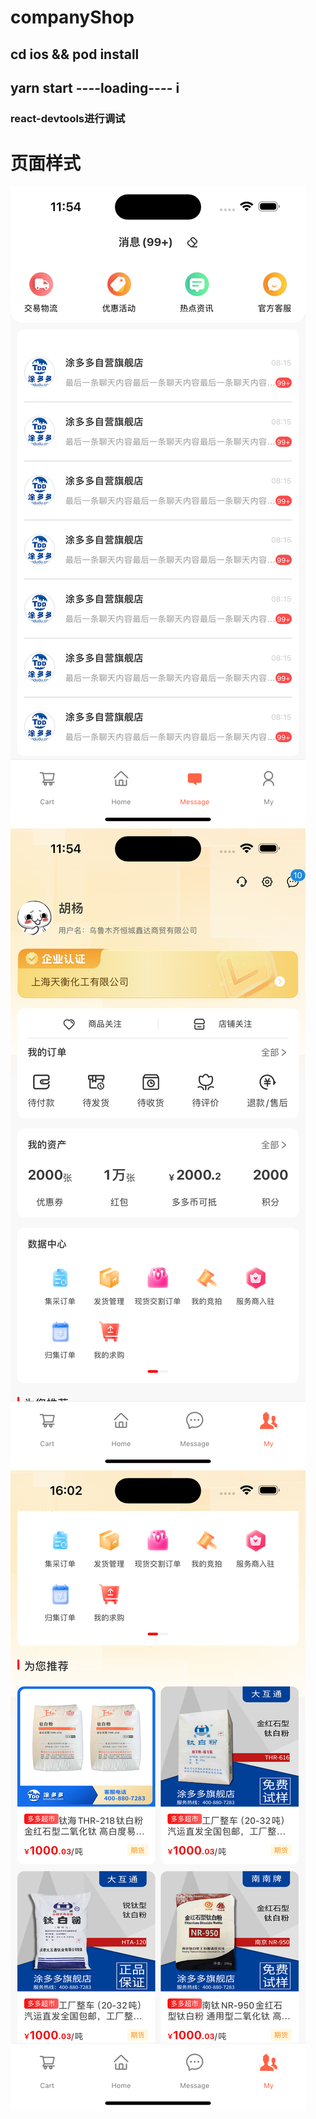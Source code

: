 # companyShop


## cd ios && pod install

## yarn start     ----loading----    i


### react-devtools进行调试

# 页面样式
![picture](md/Simulator%20Screenshot%20-%20iPhone%2015%20Pro%20Max%20-%202024-02-18%20at%2011.54.27.png)
![picture](md/Simulator%20Screenshot%20-%20iPhone%2015%20Pro%20Max%20-%202024-02-18%20at%2011.54.33.png)
![picture](md/simulator_screenshot_D48C9258-7E14-4790-9C4A-4989695C17A4.png)
